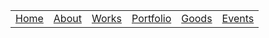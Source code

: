 |       |       |       |       |       |       |
| :---: | :---: | :---: | :---: | :---: | :---: |
| [Home](index.html) | [About](about.html) | [Works](works.html) | [Portfolio](portfolio.html) | [Goods](goods.html) | [Events](events.html) |
